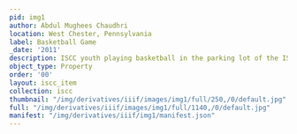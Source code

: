 ```yaml
---
pid: img1
author: Abdul Mughees Chaudhri
location: West Chester, Pennsylvania
label: Basketball Game
_date: '2011'
description: ISCC youth playing basketball in the parking lot of the ISCC
object_type: Property
order: '00'
layout: iscc_item
collection: iscc
thumbnail: "/img/derivatives/iiif/images/img1/full/250,/0/default.jpg"
full: "/img/derivatives/iiif/images/img1/full/1140,/0/default.jpg"
manifest: "/img/derivatives/iiif/img1/manifest.json"
---
```

